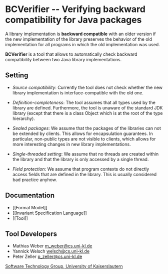 BCVerifier -- Verifying backward compatibility for Java packages
================================================================

A library implementation is **backward compatible** with an older version if the new implementation of the library preserves the behavior of the old implementation for all programs in which the old implementation was used.

**BCVerifier** is a tool that allows to automatically check backward compatibility between two Java library implementations.

Setting
-------

- *Source compatibility*: Currently the tool does not check whether the new library implementation is interface-compatible with the old one.

- *Definition-completeness*: The tool assumes that all types used by the library are defined. Furthermore, the tool is unaware of the standard JDK library (except that there is a class Object which is at the root of the type hierarchy). 

- *Sealed packages*: We assume that the packages of the libraries can not be extended by clients. This allows for encapsulation guarantees. In particular, non-public types are not visible to clients, which allows for more interesting changes in new library implementations.

- *Single-threaded setting*: We assume that no threads are created within the library and that the library is only accessed by a single thread.

- *Field protection*: We assume that program contexts do not directly access fields that are defined in the library. This is usually considered bad practice anyhow.

Documentation
-------------

- [[Formal Model]]
- [[Invariant Specification Language]]
- [[Tool]]

Tool Developers
---------------

- Mathias Weber <m_weber@cs.uni-kl.de>
- Yannick Welsch <welsch@cs.uni-kl.de>
- Peter Zeller <p_zeller@cs.uni-kl.de>

[Software Technology Group, University of Kaiserslautern](http://softech.cs.uni-kl.de)